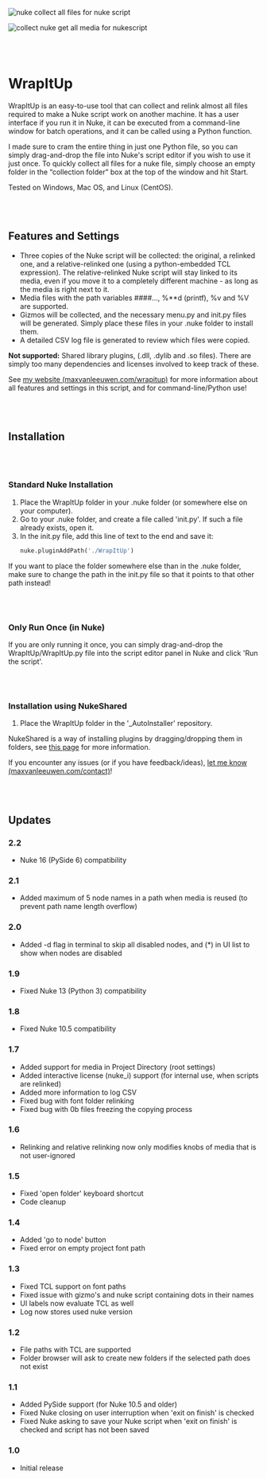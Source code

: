 
![nuke collect all files for nuke script](https://maxvanleeuwen.com/wp-content/uploads/WrapItUp_nuke.png)

![collect nuke get all media for nukescript](https://maxvanleeuwen.com/wp-content/uploads/WrapItUp_CollectedMedia.png)


<br><br>

# WrapItUp

WrapItUp is an easy-to-use tool that can collect and relink almost all files required to make a Nuke script work on another machine. It has a user interface if you run it in Nuke, it can be executed from a command-line window for batch operations, and it can be called using a Python function.

I made sure to cram the entire thing in just one Python file, so you can simply drag-and-drop the file into Nuke's script editor if you wish to use it just once. To quickly collect all files for a nuke file, simply choose an empty folder in the “collection folder” box at the top of the window and hit Start.

Tested on Windows, Mac OS, and Linux (CentOS).

<br><br>

## Features and Settings

- Three copies of the Nuke script will be collected: the original, a relinked one, and a relative-relinked one (using a python-embedded TCL expression). The relative-relinked Nuke script will stay linked to its media, even if you move it to a completely different machine - as long as the media is right next to it.
- Media files with the path variables ####..., %**d (printf), %v and %V are supported.
- Gizmos will be collected, and the necessary menu.py and init.py files will be generated. Simply place these files in your .nuke folder to install them.
- A detailed CSV log file is generated to review which files were copied.

**Not supported:** Shared library plugins, (.dll, .dylib and .so files). There are simply too many dependencies and licenses involved to keep track of these.

See [my website (maxvanleeuwen.com/wrapitup)](https://maxvanleeuwen.com/wrapitup) for more information about all features and settings in this script, and for command-line/Python use!

<br><br>

## Installation

<br><br>

### Standard Nuke Installation

1. Place the WrapItUp folder in your .nuke folder (or somewhere else on your computer).
2. Go to your .nuke folder, and create a file called 'init.py'. If such a file already exists, open it.
3. In the init.py file, add this line of text to the end and save it:
   ```python
   nuke.pluginAddPath('./WrapItUp')
   ```

If you want to place the folder somewhere else than in the .nuke folder, make sure to change the path in the init.py file so that it points to that other path instead!

<br><br>

### Only Run Once (in Nuke)

If you are only running it once, you can simply drag-and-drop the WrapItUp/WrapItUp.py file into the script editor panel in Nuke and click 'Run the script'.

<br><br>

### Installation using NukeShared

1. Place the WrapItUp folder in the '_AutoInstaller' repository.

NukeShared is a way of installing plugins by dragging/dropping them in folders, see [this page](https://maxvanleeuwen.com/nukeshared) for more information.

If you encounter any issues (or if you have feedback/ideas), [let me know (maxvanleeuwen.com/contact)](https://maxvanleeuwen.com/contact)!

<br><br>

## Updates

### 2.2

- Nuke 16 (PySide 6) compatibility

### 2.1

- Added maximum of 5 node names in a path when media is reused (to prevent path name length overflow)

### 2.0

- Added -d flag in terminal to skip all disabled nodes, and (*) in UI list to show when nodes are disabled

### 1.9

- Fixed Nuke 13 (Python 3) compatibility

### 1.8

- Fixed Nuke 10.5 compatibility

### 1.7

- Added support for media in Project Directory (root settings)
- Added interactive license (nuke_i) support (for internal use, when scripts are relinked)
- Added more information to log CSV
- Fixed bug with font folder relinking
- Fixed bug with 0b files freezing the copying process

### 1.6

- Relinking and relative relinking now only modifies knobs of media that is not user-ignored

### 1.5

- Fixed 'open folder' keyboard shortcut
- Code cleanup

### 1.4

- Added 'go to node' button
- Fixed error on empty project font path

### 1.3

- Fixed TCL support on font paths
- Fixed issue with gizmo's and nuke script containing dots in their names
- UI labels now evaluate TCL as well
- Log now stores used nuke version

### 1.2

- File paths with TCL are supported
- Folder browser will ask to create new folders if the selected path does not exist

### 1.1

- Added PySide support (for Nuke 10.5 and older)
- Fixed Nuke closing on user interruption when 'exit on finish' is checked
- Fixed Nuke asking to save your Nuke script when 'exit on finish' is checked and script has not been saved

### 1.0

- Initial release
